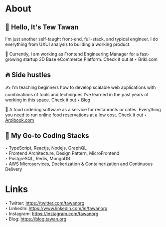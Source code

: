 # About

## 👋 Hello, It's Tew Tawan

I'm just another self-taught front-end, full-stack, and typical engineer. I do everything from UXUI analysis to building a working product. 

🙏 Currently, I am working as Frontend Engineering Manager for a fast-growing startup 3D Base eCommerce Platform. 
Check it out at ‣ Brikl.com

## 🔥 Side hustles

✍️ I'm teaching beginners how to develop scalable web applications with combinations of tools and techniques I’ve learned in the past years of working in this space. 
Check it out ‣ [Blog](https://blog.tawan.org)

🍕 A food ordering software as a service for restaurants or cafes. Everything you need to run online food reservations at a low cost.
Check it out ‣ [Aroibook.com](https://aroibook.com)

## 🤖 My Go-to Coding Stacks
‣ TypeScript, Reactjs, Nodejs, GraphQL<br>
‣ Frontend Architecture, Design Pattern, MicroFrontend<br>
‣ PostgreSQL, Redis, MongoDB<br>
‣ AWS Microservices, Dockerization & Containerization and Continuous Delivery<br>
 
# Links
‣ Twitter: https://twitter.com/tawanorg<br>
‣ LinkedIn: https://www.linkedin.com/in/tawanorg<br>
‣ Instagram: https://instagram.com/tawanorg<br>
‣ Blog: https://blog.tawan.org<br>
